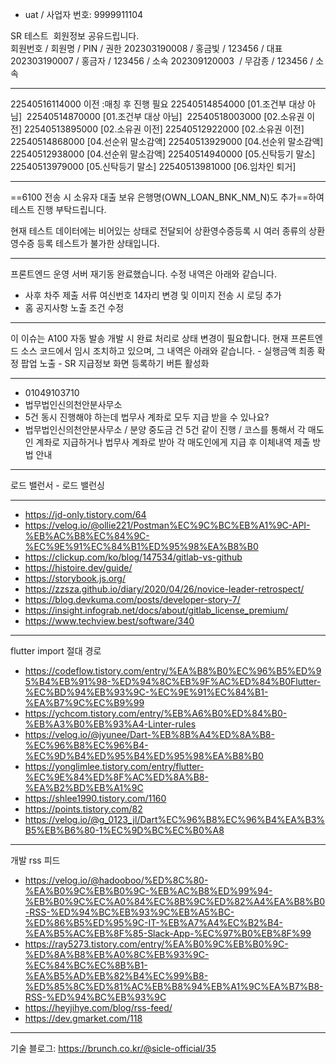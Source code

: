 - uat / 사업자 번호: 9999911104

SR 테스트  회원정보 공유드립니다.  
회원번호 / 회원명 / PIN / 권한
202303190008 / 홍금빛 / 123456 / 대표
202303190007 / 홍금자 / 123456 / 소속
202309120003  / 무감종 / 123456 / 소속

***
22540516114000 이전 :매칭 후 진행 필요
22540514854000 [01.조건부 대상 아님] 
22540514870000 [01.조건부 대상 아님] 
22540518003000 [02.소유권 이전]
22540513895000 [02.소유권 이전]
22540512922000 [02.소유권 이전]
22540514868000 [04.선순위 말소감액]
22540513929000 [04.선순위 말소감액]
22540512938000 [04.선순위 말소감액]
22540514940000 [05.신탁등기 말소]
22540513979000 [05.신탁등기 말소]
22540513981000 [06.임차인 퇴거]
***

==6100 전송 시 소유자 대출 보유 은행명(OWN_LOAN_BNK_NM_N)도 추가==하여 테스트 진행 부탁드립니다.

현재 테스트 데이터에는 비어있는 상태로 전달되어 상환영수증등록 시 여러 종류의 상환영수증 등록 테스트가 불가한 상태입니다.

***
프론트엔드 운영 서버 재기동 완료했습니다. 수정 내역은 아래와 같습니다.

- 사후 차주 제출 서류 여신번호 14자리 변경 및 이미지 전송 시 로딩 추가
- 홈 공지사항 노출 조건 수정
***
이 이슈는 A100 자동 발송 개발 시 완료 처리로 상태 변경이 필요합니다. 현재 프론트엔드 소스 코드에서 임시 조치하고 있으며, 그 내역은 아래와 같습니다. - 실행금액 최종 확정 팝업 노출 - SR 지급정보 화면 등록하기 버튼 활성화
***
- 01049103710
- 법무법인신의천안분사무소
- 5건 동시 진행해야 하는데 법무사 계좌로 모두 지급 받을 수 있나요?
- 법무법인신의천안분사무소 / 분양 중도금 건 5건 같이 진행 / 코스를 통해서 각 매도인 계좌로 지급하거나 법무사 계좌로 받아 각 매도인에게 지급 후 이체내역 제출 방법 안내
***
로드 밸런서 - 로드 밸런싱
***
- https://jd-only.tistory.com/64
- https://velog.io/@ollie221/Postman%EC%9C%BC%EB%A1%9C-API-%EB%AC%B8%EC%84%9C-%EC%9E%91%EC%84%B1%ED%95%98%EA%B8%B0
- https://clickup.com/ko/blog/147534/gitlab-vs-github
- https://histoire.dev/guide/
- https://storybook.js.org/
- https://zzsza.github.io/diary/2020/04/26/novice-leader-retrospect/
- https://blog.devkuma.com/posts/developer-story-7/
- https://insight.infograb.net/docs/about/gitlab_license_premium/
- https://www.techview.best/software/340
***
flutter import 절대 경로
- https://codeflow.tistory.com/entry/%EA%B8%B0%EC%96%B5%ED%95%B4%EB%91%98-%ED%94%8C%EB%9F%AC%ED%84%B0Flutter-%EC%BD%94%EB%93%9C-%EC%9E%91%EC%84%B1-%EA%B7%9C%EC%B9%99
- https://ychcom.tistory.com/entry/%EB%A6%B0%ED%84%B0-%EB%A3%B0%EB%93%A4-Linter-rules
- https://velog.io/@jyunee/Dart-%EB%8B%A4%ED%8A%B8-%EC%96%B8%EC%96%B4-%EC%9D%B4%ED%95%B4%ED%95%98%EA%B8%B0
- https://yonglimlee.tistory.com/entry/flutter-%EC%9E%84%ED%8F%AC%ED%8A%B8-%EA%B2%BD%EB%A1%9C
- https://shlee1990.tistory.com/1160
- https://points.tistory.com/82
- https://velog.io/@g_0123_jl/Dart%EC%96%B8%EC%96%B4%EA%B3%B5%EB%B6%80-1%EC%9D%BC%EC%B0%A8
***
개발 rss 피드
- https://velog.io/@hadooboo/%ED%8C%80-%EA%B0%9C%EB%B0%9C-%EB%AC%B8%ED%99%94-%EB%B0%9C%EC%A0%84%EC%8B%9C%ED%82%A4%EA%B8%B0-RSS-%ED%94%BC%EB%93%9C%EB%A5%BC-%ED%86%B5%ED%95%9C-IT-%EB%A7%A4%EC%B2%B4-%EA%B5%AC%EB%8F%85-Slack-App-%EC%97%B0%EB%8F%99
- https://ray5273.tistory.com/entry/%EA%B0%9C%EB%B0%9C-%ED%8A%B8%EB%A0%8C%EB%93%9C-%EC%84%BC%EC%8B%B1-%EA%B5%AD%EB%82%B4%EC%99%B8-%ED%85%8C%ED%81%AC%EB%B8%94%EB%A1%9C%EA%B7%B8-RSS-%ED%94%BC%EB%93%9C
- https://heyjihye.com/blog/rss-feed/
- https://dev.gmarket.com/118
***
기술 블로그: https://brunch.co.kr/@sicle-official/35